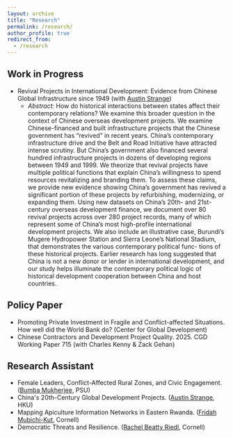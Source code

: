 ```yaml
---
layout: archive
title: "Research"
permalink: /research/
author_profile: true
redirect_from:
  - /research
---
```


## Work in Progress
* Revival Projects in International Development: Evidence from Chinese Global Infrastructure since 1949 (with [Austin Strange](https://www.austinstrange.org/))
    * <span style="font-size: 14px;">*Abstract:* How do historical interactions between states affect their contemporary relations? We
examine this broader question in the context of Chinese overseas development projects. We examine Chinese-financed and built infrastructure projects that the Chinese government has “revived” in recent years. China’s contemporary infrastructure drive and the Belt and Road Initiative have attracted intense scrutiny. But China’s government also financed several hundred infrastructure projects in dozens of developing regions between 1949 and 1999. We theorize that revival projects have multiple political functions that explain China’s willingness to spend resources revitalizing and branding them. To assess these claims, we provide new evidence showing China’s government has revived a significant portion of these projects by refurbishing, modernizing, or expanding them. Using new datasets on China’s 20th- and 21st-century overseas development finance, we document over 80 revival projects across over 280 project records, many of which
represent some of China’s most high-profile international development projects. We also include an illustrative case, Burundi’s Mugere Hydropower Station and Sierra Leone’s National Stadium, that demonstrates the various contemporary political func- tions of these historical projects. Earlier research has long suggested that China is not a new donor or lender in international development, and our study helps illuminate the contemporary political logic of historical development cooperation between China and host countries. 

<!--
* Helping or Hindering? Outcomes of the U.S. Counterinsurgency (COIN) Intervention (with [Zinab Attai](https://government.cornell.edu/zinab-attai))
    * <span style="font-size: 14px;">*Abstract:* Post World War II, the U.S. has been the most prolific intervener in intra-state conflicts.
#This intervention is often to provide COIN support to weak, conflict-affected states. Despite the prevalence of U.S. COIN support in the international system, there has been limited, large-N analysis of how U.S. COIN support affects conflict outcomes in an affected state. We fill the gap by offering empirical evidence of the near-term effect of U.S. COIN support on intrastate conflict outcomes and its long-term impacts on the state capacity of affected states. To pursue this study, we developed an original dataset on U.S. military interventions and the outcomes of insurgencies since 1945. Results show that while U.S. COIN support was useful for defeating insurgents in affected states, such intervention hinders state capacity in the long term. We argue this failure is largely attributable to the lack of understanding of local context. We further test this theory by empirically examining the impacts of U.S. COIN intervention in Afghanistan. This study provides important policy implications for the government to take steps to refine its counterinsurgency strategy.


* From Text to Behaviors: Analysis of Chinese Foreign Aid Discourse and Allocation (1960-2020)  
    * <span style="font-size: 14px;">*Abstract:* China, as a non-traditional creditor, is known to use most of its development finance to
build high-profile infrastructure projects. While existing literature tries to understand this feature by analyzing China’s motives for giving aid, relatively little attention has been paid to how the Chinese government frames these goals in its official discourse and whether the variation of official rhetoric has impacts on actual aid flows. I address this gap by introducing a novel corpus based on the People’s Daily online database, covering 326 text documents surrounding Chinese foreign aid from 1960 to 2020. Using both hand coding and computer-assisted text analysis, I identify a shift in predominant topics of Chinese aid discourse over time. I also find that Chinese aid discourse is more likely to be associated with aid spending on economic infrastructure projects than social infrastructure and humanitarian projects. These findings imply that the future trend of China’s aid discourse and flows may involve downplaying the pursuit of economic interests, emphasizing China’s contributions to the global public goods, and maintaining relatively stable aid flows. This study contributes to the literature on foreign policy-making in authoritarian settings. It also provides valuable information for beneficiary countries and other creditors on whether official discourse can be useful for analyzing Chinese aid policy.
-->

## Policy Paper
* Promoting Private Investment in Fragile and Conflict-affected Situations. How well did the World Bank do? (Center for Global Development)
* Chinese Contractors and Development Project Quality. 2025. CGD Working Paper 715 (with Charles Kenny & Zack Gehan)


## Research Assistant
* Female Leaders, Conflict-Affected Rural Zones, and Civic Engagement. ([Bumba Mukherjee](https://sites.psu.edu/bumbamukherjee/), PSU)
* China's 20th-Century Global Development Projects. ([Austin Strange](https://www.austinstrange.org/), HKU)
* Mapping Apiculture Information Networks in Eastern Rwanda. ([Fridah Mubichi-Kut](https://business.cornell.edu/faculty-research/faculty/mfm96/), Cornell)
* Democratic Threats and Resilience. ([Rachel Beatty Riedl](https://government.cornell.edu/rachel-beatty-riedl), Cornell)


